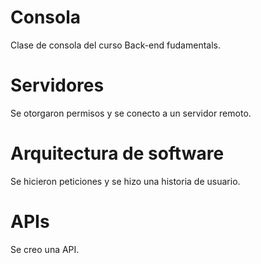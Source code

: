 # Consola
Clase de consola del curso Back-end fudamentals.
# Servidores
Se otorgaron permisos y se conecto a un servidor remoto.
# Arquitectura de software
Se hicieron peticiones y se hizo una historia de usuario.
# APIs
Se creo una API.
